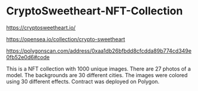 # CryptoSweetheart-NFT-Collection

https://cryptosweetheart.io/ 

https://opensea.io/collection/crypto-sweetheart

https://polygonscan.com/address/0xaa1db26bfbdd8cfcdda89b774cd349e0fb52e0d6#code

This is a NFT collection with 1000 unique images. There are 27 photos of a model. The backgrounds are 30 different cities. The images were colored using 30 different effects. Contract was deployed on Polygon.

